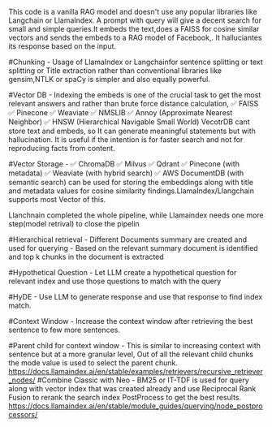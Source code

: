 This code is a vanilla RAG model and doesn't use any popular libraries like Langchain or LlamaIndex. A prompt with query will give a decent search for small and simple queries.It embeds the text,does a FAISS for cosine similar vectors and sends the embeds to a RAG model of Facebook,. It halluciantes its response based on the input.



#Chunking - Usage of LlamaIndex or Langchainfor sentence splitting or text splitting or Title extraction rather than conventional libraries like gensim,NTLK or spaCy is simpler and also equally powerful. 

#Vector DB - Indexing the embeds is one of the crucial task to get the most relevant answers and rather than brute force distance calculation, 
✅ FAISS
✅ Pinecone
✅ Weaviate
✅ NMSLIB
✅ Annoy (Approximate Nearest Neighbor)
✅ HNSW (Hierarchical Navigable Small World)
VecotrDB cant store text and embeds, so It can generate meaningful statements but with hallucination. It is useful if the intention is for faster search and not for reproducing facts from content.

#Vector Storage - 
✅ ChromaDB
✅ Milvus
✅ Qdrant
✅ Pinecone (with metadata)
✅ Weaviate (with hybrid search)
✅ AWS DocumentDB (with semantic search) can be used for storing the embeddings along with title and metadata values for cosine similarity findings.LlamaIndex/Llangchain supports most Vector of this. 

Llanchnain completed the whole pipeline, while Llamaindex needs one more step(model retrival) to close the pipelin

#Hierarchical retrieval - Different Documents summary are created and used for querying - Based on the relevant summary document is identified and top k chunks in the document is extracted

#Hypothetical Question - Let LLM create a hypothetical question for relevant index and use those questions to match with the query

#HyDE - Use LLM to generate response and use that response to find index match.

#Context Window - Increase the context window after retrieving the best sentence to few more sentences.

#Parent child for context window - This is similar to increasing context with sentence but at a more granular level, Out of all the relevant child chunks the mode value is used to select the parent chunk.
https://docs.llamaindex.ai/en/stable/examples/retrievers/recursive_retriever_nodes/
#Combine Classic with Neo - BM25 or IT-TDF is used for query along with vector index that was created already and use Reciprocal Rank Fusion to rerank the search index
PostProcess to get the best results. https://docs.llamaindex.ai/en/stable/module_guides/querying/node_postprocessors/
